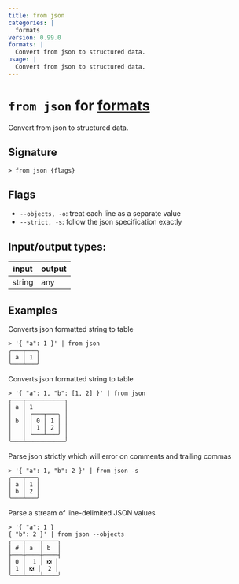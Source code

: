```yaml
---
title: from json
categories: |
  formats
version: 0.99.0
formats: |
  Convert from json to structured data.
usage: |
  Convert from json to structured data.
---
```

<!-- This file is automatically generated. Please edit the command in https://github.com/nushell/nushell instead. -->

# `from json` for [formats](/commands/categories/formats.md)

<div class='command-title'>Convert from json to structured data.</div>

## Signature

```> from json {flags} ```

## Flags

 -  `--objects, -o`: treat each line as a separate value
 -  `--strict, -s`: follow the json specification exactly


## Input/output types:

| input  | output |
| ------ | ------ |
| string | any    |

## Examples

Converts json formatted string to table
```nu
> '{ "a": 1 }' | from json
╭───┬───╮
│ a │ 1 │
╰───┴───╯
```

Converts json formatted string to table
```nu
> '{ "a": 1, "b": [1, 2] }' | from json
╭───┬───────────╮
│ a │ 1         │
│   │ ╭───┬───╮ │
│ b │ │ 0 │ 1 │ │
│   │ │ 1 │ 2 │ │
│   │ ╰───┴───╯ │
╰───┴───────────╯
```

Parse json strictly which will error on comments and trailing commas
```nu
> '{ "a": 1, "b": 2 }' | from json -s
╭───┬───╮
│ a │ 1 │
│ b │ 2 │
╰───┴───╯
```

Parse a stream of line-delimited JSON values
```nu
> '{ "a": 1 }
{ "b": 2 }' | from json --objects
╭───┬────┬────╮
│ # │ a  │ b  │
├───┼────┼────┤
│ 0 │  1 │ ❎ │
│ 1 │ ❎ │  2 │
╰───┴────┴────╯

```
